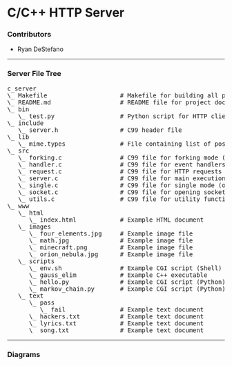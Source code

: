 # C/C++ HTTP Server

### Contributors

- Ryan DeStefano

---

### Server File Tree

<pre>
c_server
\_ Makefile                    # Makefile for building all project artifacts
\_ README.md                   # README file for project documentation 
\_ bin
   \_ test.py                  # Python script for HTTP client
\_ include
   \_ server.h                 # C99 header file
\_ lib
   \_ mime.types               # File containing list of possible mimetypes
\_ src
   \_ forking.c                # C99 file for forking mode (multiple proceses)
   \_ handler.c                # C99 file for event handlers
   \_ request.c                # C99 file for HTTP requests
   \_ server.c                 # C99 file for main execution
   \_ single.c                 # C99 file for single mode (one process)
   \_ socket.c                 # C99 file for opening sockets to listen for HTTP requests
   \_ utils.c                  # C99 file for utility functions
\_ www
   \_ html
      \_ index.html            # Example HTML document
   \_ images
      \_ four_elements.jpg     # Example image file
      \_ math.jpg              # Example image file
      \_ minecraft.png         # Example image file
      \_ orion_nebula.jpg      # Example image file
   \_ scripts
      \_ env.sh                # Example CGI script (Shell)
      \_ gauss_elim            # Example C++ executable
      \_ hello.py              # Example CGI script (Python)
      \_ markov_chain.py       # Example CGI script (Python)
   \_ text
      \_ pass
         \_ fail               # Example text document
      \_ hackers.txt           # Example text document
      \_ lyrics.txt            # Example text document
      \_ song.txt              # Example text document
</pre>

---

### Diagrams

